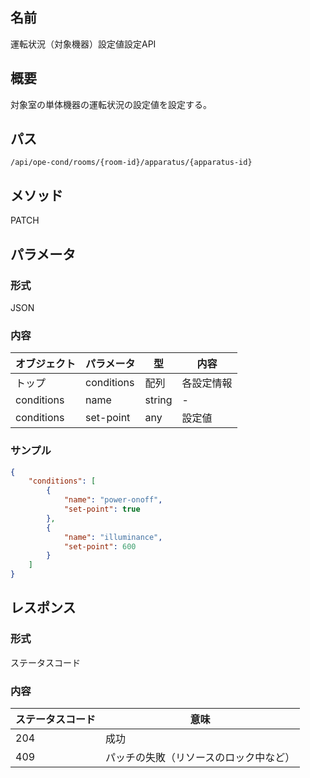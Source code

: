 ## 名前
運転状況（対象機器）設定値設定API

## 概要

対象室の単体機器の運転状況の設定値を設定する。

## パス

`/api/ope-cond/rooms/{room-id}/apparatus/{apparatus-id}`

## メソッド

PATCH

## パラメータ

### 形式

JSON

### 内容

|オブジェクト|パラメータ|型|内容|
|--|--|--|--|
|トップ|conditions|配列|各設定情報|
|conditions|name|string|-|
|conditions|set-point|any|設定値|

### サンプル

```json
{
    "conditions": [
        {
            "name": "power-onoff",
            "set-point": true
        },
        {
            "name": "illuminance",
            "set-point": 600
        }
    ]
}
```

## レスポンス

### 形式

ステータスコード

### 内容

|ステータスコード|意味|
|--|--|
|204|成功|
|409|パッチの失敗（リソースのロック中など）|
